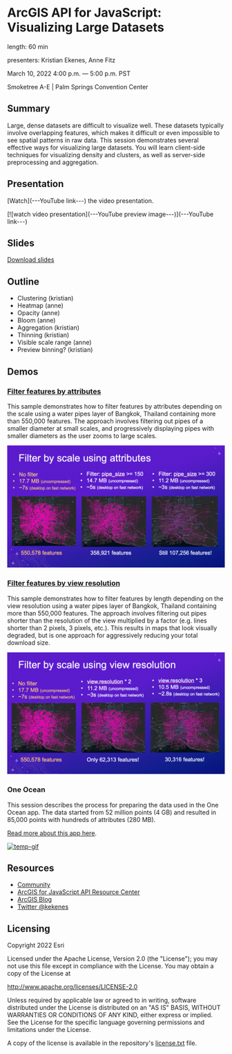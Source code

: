 # ArcGIS API for JavaScript: Visualizing Large Datasets

length: 60 min

presenters: Kristian Ekenes, Anne Fitz

March 10, 2022 4:00 p.m. — 5:00 p.m. PST

Smoketree A-E | Palm Springs Convention Center

## Summary

Large, dense datasets are difficult to visualize well. These datasets typically involve overlapping features, which makes it difficult or even impossible to see spatial patterns in raw data. This session demonstrates several effective ways for visualizing large datasets. You will learn client-side techniques for visualizing density and clusters, as well as server-side preprocessing and aggregation.

## Presentation

[Watch](---YouTube link---) the video presentation.

[![watch video presentation](---YouTube preview image---)](---YouTube link---)

## Slides

[Download slides](https://github.com/ekenes/conferences/raw/master/ds-2022/large-data-viz/slides.pptx)

## Outline

- Clustering (kristian)
- Heatmap (anne)
- Opacity (anne)
- Bloom (anne)
- Aggregation (kristian)
- Thinning (kristian)
- Visible scale range (anne)
- Preview binning? (kristian)

## Demos

### [Filter features by attributes](https://ekenes.github.io/conferences/ds-2022/large-data/demos/thailand-pipes/attributes.html)

This sample demonstrates how to filter features by attributes depending on the scale using a water pipes layer of Bangkok, Thailand containing more than 550,000 features. The approach involves filtering out pipes of a smaller diameter at small scales, and progressively displaying pipes with smaller diameters as the user zooms to large scales.

[![attribute-filter](images/attribute-filter.png)](https://ekenes.github.io/conferences/ds-2022/large-data/demos/thailand-pipes/attributes.html)

### [Filter features by view resolution](https://ekenes.github.io/conferences/ds-2022/large-data/demos/thailand-pipes/length.html)

This sample demonstrates how to filter features by length depending on the view resolution using a water pipes layer of Bangkok, Thailand containing more than 550,000 features. The approach involves filtering out pipes shorter than the resolution of the view multiplied by a factor (e.g. lines shorter than 2 pixels, 3 pixels, etc.). This results in maps that look visually degraded, but is one approach for aggressively reducing your total download size.

[![attribute-resolution](images/resolution-filter.png)](https://ekenes.github.io/conferences/ds-2022/large-data/demos/thailand-pipes/attributes.html)

### One Ocean

This session describes the process for preparing the data used in the One Ocean app. The data started from 52 million points (4 GB) and resulted in 85,000 points with hundreds of attributes (280 MB).

[Read more about this app here](https://ekenes.github.io/conferences/ds-2022/plenary/).

[![temp-gif](https://ekenes.github.io/conferences/ds-2022/plenary/images/plenary-gif.gif)](https://ekenes.github.io/conferences/ds-2022/plenary/one-ocean/index.html)

## Resources

- [Community](https://developers.arcgis.com/en/javascript/jshelp/community.html)
- [ArcGIS for JavaScript API Resource Center](http://help.arcgis.com/en/webapi/javascript/arcgis/index.html)
- [ArcGIS Blog](https://www.esri.com/arcgis-blog/author/kekenes/)
- [Twitter @kekenes](http://twitter.com/kekenes)

## Licensing

Copyright 2022 Esri

Licensed under the Apache License, Version 2.0 (the "License");
you may not use this file except in compliance with the License.
You may obtain a copy of the License at

   <http://www.apache.org/licenses/LICENSE-2.0>

Unless required by applicable law or agreed to in writing, software
distributed under the License is distributed on an "AS IS" BASIS,
WITHOUT WARRANTIES OR CONDITIONS OF ANY KIND, either express or implied.
See the License for the specific language governing permissions and
limitations under the License.

A copy of the license is available in the repository's [license.txt](license.txt) file.
